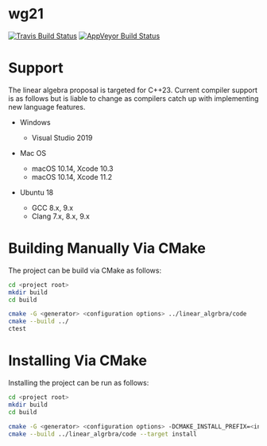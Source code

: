 # wg21
 [![Travis Build Status](https://travis-ci.org/BobSteagall/wg21.svg?branch=master)](https://travis-ci.org/BobSteagall/wg21)
 [![AppVeyor Build Status](https://ci.appveyor.com/api/projects/status/github/BobSteagall/wg21?svg=true&branch=master)](https://ci.appveyor.com/project/BobSteagall/wg21)
 
# Support

The linear algebra proposal is targeted for C++23.  Current compiler support is as follows but is liable to change as compilers catch up with implementing new language features.

* Windows
  * Visual Studio 2019

* Mac OS
  * macOS 10.14, Xcode 10.3
  * macOS 10.14, Xcode 11.2

* Ubuntu 18
  * GCC 8.x, 9.x
  * Clang 7.x, 8.x, 9.x 

# Building Manually Via CMake

The project can be build via CMake as follows:
```bash
cd <project root>
mkdir build
cd build

cmake -G <generator> <configuration options> ../linear_algrbra/code
cmake --build ../
ctest
```

# Installing Via CMake

Installing the project can be run as follows:
```bash
cd <project root>
mkdir build
cd build

cmake -G <generator> <configuration options> -DCMAKE_INSTALL_PREFIX=<install dir> ../
cmake --build ../linear_algrbra/code --target install
```
